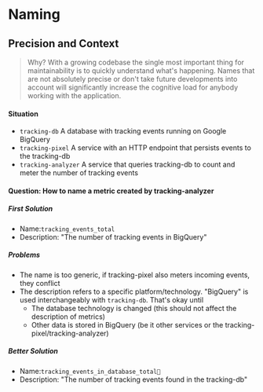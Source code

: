 # Naming

## Precision and Context

> Why? With a growing codebase the single most important thing for maintainability is to quickly understand what's happening. Names that are not absolutely precise or don't take future developments into account will significantly increase the cognitive load for anybody working with the application.

#### Situation

* `tracking-db` A database with tracking events running on Google BigQuery
* `tracking-pixel` A service with an HTTP endpoint that persists events to the tracking-db
* `tracking-analyzer` A service that queries tracking-db to count and meter the number of tracking events

#### Question: How to name a metric created by tracking-analyzer

##### First Solution

* Name:`tracking_events_total`
* Description: "The number of tracking events in BigQuery"

##### Problems

* The name is too generic, if tracking-pixel also meters incoming events, they conflict
* The description refers to a specific platform/technology. "BigQuery" is used interchangeably with `tracking-db`.
  That's okay until
  * The database technology is changed \(this should not affect the description of metrics\)
  * Other data is stored in BigQuery \(be it other services or the tracking-pixel/tracking-analyzer\)

##### Better Solution

* Name:`tracking_events_in_database_total`
* Description: "The number of tracking events found in the tracking-db"



